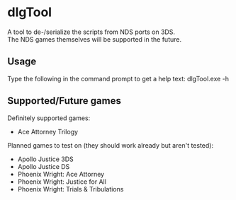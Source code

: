 # dlgTool
A tool to de-/serialize the scripts from NDS ports on 3DS.<br>The NDS games themselves will be supported in the future.

## Usage
Type the following in the command prompt to get a help text:
dlgTool.exe -h

## Supported/Future games

Definitely supported games:<br>
* Ace Attorney Trilogy

Planned games to test on (they should work already but aren't tested):
* Apollo Justice 3DS
* Apollo Justice DS
* Phoenix Wright: Ace Attorney
* Phoenix Wright: Justice for All
* Phoenix Wright: Trials & Tribulations
